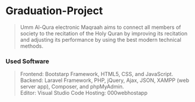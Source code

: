 # Graduation-Project

> Umm Al-Qura electronic Maqraah aims to connect all members of society to the recitation of the Holy Quran by improving its recitation and adjusting its performance
by using the best modern technical methods.

### Used Software
> Frontend: Bootstarp Framework, HTML5, CSS, and JavaScript.<br />
Backend: Laravel Framework, PHP, jQuery, Ajax, JSON, XAMPP (web server app), Composer, and phpMyAdmin.<br />
Editor: Visual Studio Code
Hosting: 000webhostapp
